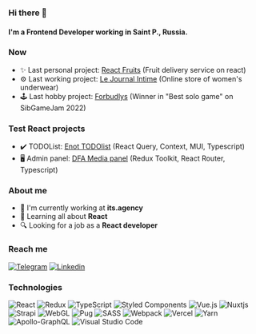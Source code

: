### Hi there 👋

#### I'm a Frontend Developer working in Saint P., Russia.

### Now

- ✨ Last personal project: <a href="https://reactfruits.vercel.app/" target="_blank">React Fruits</a> (Fruit delivery service on react)
- ⚙️ Last working project: <a href="https://lejournalintime.com/" target="_blank">Le Journal Intime</a> (Online store of women's underwear)
- 🕹️ Last hobby project: <a href="https://tom-ahawk.itch.io/forbudlys" target="_blank">Forbudlys</a> (Winner in "Best solo game" on SibGameJam 2022)

### Test React projects

- ✔️ TODOList: <a href="https://enot-todo.vercel.app/" target="_blank">Enot TODOlist</a> (React Query, Context, MUI, Typescript)
- 🖥️ Admin panel: <a href="https://dfa-media-test.vercel.app/" target="_blank">DFA Media panel</a> (Redux Toolkit, React Router, Typescript)

### About me

- 🏢 I'm currently working at **its.agency**
- 🌱 Learning all about **React**
- 🔍 Looking for a job as a **React developer**

### Reach me

[![Telegram](https://img.shields.io/badge/TELEGRAM-blue?style=for-the-badge&logo=telegram&labelColor=white)](https://t.me/tom_ahawk)
[![Linkedin](https://img.shields.io/badge/Linkedin-blue?style=for-the-badge&logo=Linkedin&labelColor=white&logoColor=blue)](https://www.linkedin.com/in/egor-stulenkov-29867523a/)

### Technologies

![React](https://img.shields.io/badge/react-%2320232a.svg?style=for-the-badge&logo=react&logoColor=%2361DAFB)
![Redux](https://img.shields.io/badge/redux-%23593d88.svg?style=for-the-badge&logo=redux&logoColor=white)
![TypeScript](https://img.shields.io/badge/typescript-%23007ACC.svg?style=for-the-badge&logo=typescript&logoColor=white)
![Styled Components](https://img.shields.io/badge/styled--components-DB7093?style=for-the-badge&logo=styled-components&logoColor=white)
![Vue.js](https://img.shields.io/badge/vuejs-%2335495e.svg?style=for-the-badge&logo=vuedotjs&logoColor=%234FC08D)
![Nuxtjs](https://img.shields.io/badge/Nuxt-002E3B?style=for-the-badge&logo=nuxtdotjs&logoColor=#00DC82)
![Strapi](https://img.shields.io/badge/strapi-%232E7EEA.svg?style=for-the-badge&logo=strapi&logoColor=white)
![WebGL](https://img.shields.io/badge/WebGL-990000?logo=webgl&logoColor=white&style=for-the-badge)
![Pug](https://img.shields.io/badge/Pug-FFF?style=for-the-badge&logo=pug&logoColor=A86454)
![SASS](https://img.shields.io/badge/SASS-hotpink.svg?style=for-the-badge&logo=SASS&logoColor=white)
![Webpack](https://img.shields.io/badge/webpack-%238DD6F9.svg?style=for-the-badge&logo=webpack&logoColor=black)
![Vercel](https://img.shields.io/badge/vercel-%23000000.svg?style=for-the-badge&logo=vercel&logoColor=white)
![Yarn](https://img.shields.io/badge/yarn-%232C8EBB.svg?style=for-the-badge&logo=yarn&logoColor=white)
![Apollo-GraphQL](https://img.shields.io/badge/-ApolloGraphQL-311C87?style=for-the-badge&logo=apollo-graphql)
![Visual Studio Code](https://img.shields.io/badge/Visual%20Studio%20Code-0078d7.svg?style=for-the-badge&logo=visual-studio-code&logoColor=white)

